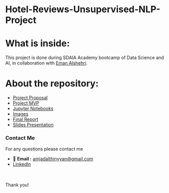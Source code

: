 # Hotel-Reviews-Unsupervised-NLP-Project


# What is inside:
This project is done during SDAIA Academy bootcamp of Data Science and AI, in collaboration with [Eman Alshehri](https://github.com/emanalshehrii).
# About the repository:
- [Project Proposal](https://github.com/amjadalth/Hotel-Reviews-Unsupervised-NLP-Project/blob/main/Hotel_Reviews_Proposal.md)
- [Project MVP](https://github.com/amjadalth/Hotel-Reviews-Unsupervised-NLP-Project/blob/main/Hotel_Reviews_MVP.md)
- [Jupyter Notebooks](https://github.com/amjadalth/Hotel-Reviews-Unsupervised-NLP-Project/tree/main/Jupyter%20Notebooks)
- [Images](https://github.com/amjadalth/Hotel-Reviews-Unsupervised-NLP-Project/tree/main/Images)
- [Final Report](https://github.com/amjadalth/Hotel-Reviews-Unsupervised-NLP-Project/blob/main/Hotel_Reviews_Report.md)
- [Slides Presentation]()


### Contact Me
For any questions please contact me <br/>
- 📧 **Email :** amjadalthinyyan@gmail.com <br/>
- [LinkedIn](www.linkedin.com/in/Amjad-Althinyyan)

<br/><br/>
Thank you!
